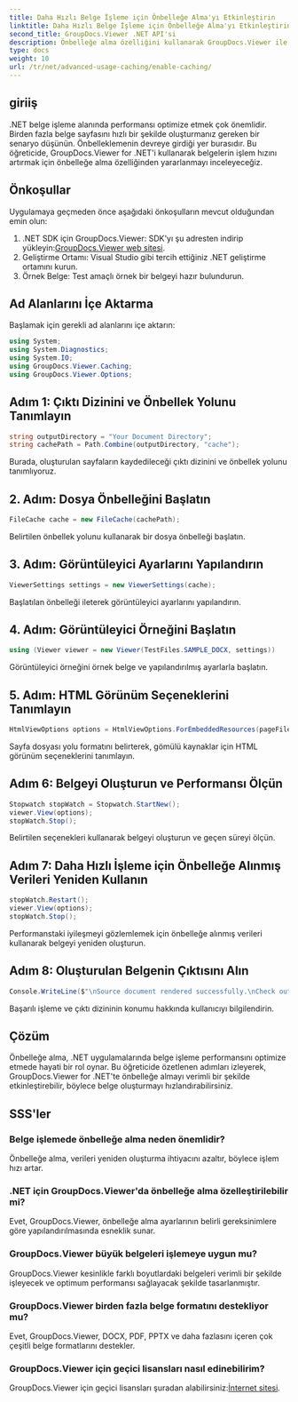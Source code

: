 ```yaml
---
title: Daha Hızlı Belge İşleme için Önbelleğe Alma'yı Etkinleştirin
linktitle: Daha Hızlı Belge İşleme için Önbelleğe Alma'yı Etkinleştirin
second_title: GroupDocs.Viewer .NET API'si
description: Önbelleğe alma özelliğini kullanarak GroupDocs.Viewer ile .NET uygulamalarında belge işleme hızını artırın. Performansı zahmetsizce optimize edin.
type: docs
weight: 10
url: /tr/net/advanced-usage-caching/enable-caching/
---
```

## giriiş
.NET belge işleme alanında performansı optimize etmek çok önemlidir. Birden fazla belge sayfasını hızlı bir şekilde oluşturmanız gereken bir senaryo düşünün. Önbelleklemenin devreye girdiği yer burasıdır. Bu öğreticide, GroupDocs.Viewer for .NET'i kullanarak belgelerin işlem hızını artırmak için önbelleğe alma özelliğinden yararlanmayı inceleyeceğiz.
## Önkoşullar
Uygulamaya geçmeden önce aşağıdaki önkoşulların mevcut olduğundan emin olun:
1.  .NET SDK için GroupDocs.Viewer: SDK'yı şu adresten indirip yükleyin:[GroupDocs.Viewer web sitesi](https://releases.groupdocs.com/viewer/net/).
2. Geliştirme Ortamı: Visual Studio gibi tercih ettiğiniz .NET geliştirme ortamını kurun.
3. Örnek Belge: Test amaçlı örnek bir belgeyi hazır bulundurun.

## Ad Alanlarını İçe Aktarma
Başlamak için gerekli ad alanlarını içe aktarın:
```csharp
using System;
using System.Diagnostics;
using System.IO;
using GroupDocs.Viewer.Caching;
using GroupDocs.Viewer.Options;
```

## Adım 1: Çıktı Dizinini ve Önbellek Yolunu Tanımlayın
```csharp
string outputDirectory = "Your Document Directory";
string cachePath = Path.Combine(outputDirectory, "cache");
```
Burada, oluşturulan sayfaların kaydedileceği çıktı dizinini ve önbellek yolunu tanımlıyoruz.
## 2. Adım: Dosya Önbelleğini Başlatın
```csharp
FileCache cache = new FileCache(cachePath);
```
Belirtilen önbellek yolunu kullanarak bir dosya önbelleği başlatın.
## 3. Adım: Görüntüleyici Ayarlarını Yapılandırın
```csharp
ViewerSettings settings = new ViewerSettings(cache);
```
Başlatılan önbelleği ileterek görüntüleyici ayarlarını yapılandırın.
## 4. Adım: Görüntüleyici Örneğini Başlatın
```csharp
using (Viewer viewer = new Viewer(TestFiles.SAMPLE_DOCX, settings))
```
Görüntüleyici örneğini örnek belge ve yapılandırılmış ayarlarla başlatın.
## 5. Adım: HTML Görünüm Seçeneklerini Tanımlayın
```csharp
HtmlViewOptions options = HtmlViewOptions.ForEmbeddedResources(pageFilePathFormat);
```
Sayfa dosyası yolu formatını belirterek, gömülü kaynaklar için HTML görünüm seçeneklerini tanımlayın.
## Adım 6: Belgeyi Oluşturun ve Performansı Ölçün
```csharp
Stopwatch stopWatch = Stopwatch.StartNew();
viewer.View(options);
stopWatch.Stop();
```
Belirtilen seçenekleri kullanarak belgeyi oluşturun ve geçen süreyi ölçün.
## Adım 7: Daha Hızlı İşleme için Önbelleğe Alınmış Verileri Yeniden Kullanın
```csharp
stopWatch.Restart();
viewer.View(options);
stopWatch.Stop();
```
Performanstaki iyileşmeyi gözlemlemek için önbelleğe alınmış verileri kullanarak belgeyi yeniden oluşturun.
## Adım 8: Oluşturulan Belgenin Çıktısını Alın
```csharp
Console.WriteLine($"\nSource document rendered successfully.\nCheck output in {outputDirectory}.");
```
Başarılı işleme ve çıktı dizininin konumu hakkında kullanıcıyı bilgilendirin.

## Çözüm
Önbelleğe alma, .NET uygulamalarında belge işleme performansını optimize etmede hayati bir rol oynar. Bu öğreticide özetlenen adımları izleyerek, GroupDocs.Viewer for .NET'te önbelleğe almayı verimli bir şekilde etkinleştirebilir, böylece belge oluşturmayı hızlandırabilirsiniz.
## SSS'ler
### Belge işlemede önbelleğe alma neden önemlidir?
Önbelleğe alma, verileri yeniden oluşturma ihtiyacını azaltır, böylece işlem hızı artar.
### .NET için GroupDocs.Viewer'da önbelleğe alma özelleştirilebilir mi?
Evet, GroupDocs.Viewer, önbelleğe alma ayarlarının belirli gereksinimlere göre yapılandırılmasında esneklik sunar.
### GroupDocs.Viewer büyük belgeleri işlemeye uygun mu?
GroupDocs.Viewer kesinlikle farklı boyutlardaki belgeleri verimli bir şekilde işleyecek ve optimum performansı sağlayacak şekilde tasarlanmıştır.
### GroupDocs.Viewer birden fazla belge formatını destekliyor mu?
Evet, GroupDocs.Viewer, DOCX, PDF, PPTX ve daha fazlasını içeren çok çeşitli belge formatlarını destekler.
### GroupDocs.Viewer için geçici lisansları nasıl edinebilirim?
 GroupDocs.Viewer için geçici lisansları şuradan alabilirsiniz:[İnternet sitesi](https://purchase.groupdocs.com/temporary-license/).